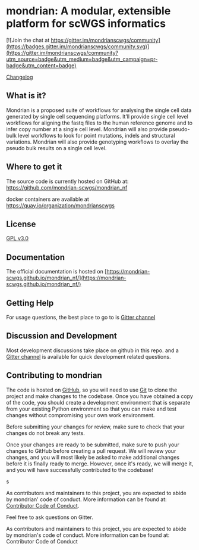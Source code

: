 # mondrian: A modular, extensible platform for scWGS informatics

[![Join the chat at https://gitter.im/mondrianscwgs/community](https://badges.gitter.im/mondrianscwgs/community.svg)](https://gitter.im/mondrianscwgs/community?utm_source=badge&utm_medium=badge&utm_campaign=pr-badge&utm_content=badge)


[Changelog](CHANGELOG.md)

## What is it?

Mondrian is a proposed suite of workflows for analysing the single cell data generated by single cell sequencing platforms. It’ll provide single cell level workflows for aligning the fastq files to the human reference genome and to infer copy number at a single cell level. Mondrian will also provide pseudo-bulk level workflows to look for point mutations, indels and structural variations. Mondrian will also provide genotyping workflows to overlay the pseudo bulk results on a single cell level.


## Where to get it
The source code is currently hosted on GitHub at:
https://github.com/mondrian-scwgs/mondrian_nf

docker containers are available at
https://quay.io/organization/mondrianscwgs

## License
[GPL v3.0](LICENSE)

## Documentation
The official documentation is hosted on [https://mondrian-scwgs.github.io/mondrian_nf/](https://mondrian-scwgs.github.io/mondrian_nf/)

## Getting Help

For usage questions, the best place to go to is [Gitter channel](https://gitter.im/mondrianscwgs)

## Discussion and Development
Most development discussions take place on github in this repo.
 and a [Gitter channel](https://gitter.im/mondrianscwgs) is available for quick development related questions.

## Contributing to mondrian

The code is hosted on [GitHub](https://www.github.com/mondrian-scdna/mondrian_nf), so you will need to use [Git](https://git-scm.com/) to clone the project and make changes to the codebase. Once you have obtained a copy of the code, you should create a development environment that is separate from your existing Python environment so that you can make and test changes without compromising your own work environment.

Before submitting your changes for review, make sure to check that your changes do not break any tests.

Once your changes are ready to be submitted, make sure to push your changes to GitHub before creating a pull request. We will review your changes, and you will most likely be asked to make additional changes before it is finally ready to merge. However, once it's ready, we will merge it, and you will have successfully contributed to the codebase!

s

As contributors and maintainers to this project, you are expected to abide by mondrian' code of conduct. More information can be found at: [Contributor Code of Conduct](https://github.com/mondrian-scdna/mondrian_nf/blob/master/.github/CODE_OF_CONDUCT.md).

Feel free to ask questions on Gitter.

As contributors and maintainers to this project, you are expected to abide by mondrian's code of conduct. More information can be found at: Contributor Code of Conduct
